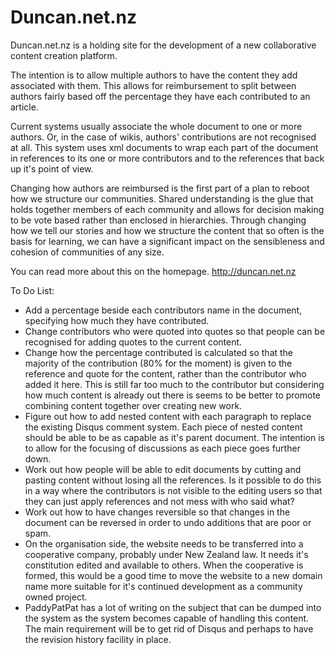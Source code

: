 Duncan.net.nz
=============

Duncan.net.nz is a holding site for the development of a new collaborative content creation platform. 

The intention is to allow multiple authors to have the content they add associated with them. This allows for reimbursement to split between authors fairly based off the percentage they have each contributed to an article.

Current systems usually associate the whole document to one or more authors. Or, in the case of wikis, authors' contributions are not recognised at all. This system uses xml documents to wrap each part of the document in references to its one or more contributors and to the references that back up it's point of view.

Changing how authors are reimbursed is the first part of a plan to reboot how we structure our communities. Shared understanding is the glue that holds together members of each community and allows for decision making to be vote based rather than enclosed in hierarchies. Through changing how we tell our stories and how we structure the content that so often is the basis for learning, we can have a significant impact on the sensibleness and cohesion of communities of any size.

You can read more about this on the homepage. 
http://duncan.net.nz

To Do List:

* Add a percentage beside each contributors name in the document, specifying how much they have contributed.
* Change contributors who were quoted into quotes so that people can be recognised for adding quotes to the current content.
* Change how the percentage contributed is calculated so that the majority of the contribution (80% for the moment) is given to the reference and quote for the content, rather than the contributor who added it here. This is still far too much to the contributor but considering how much content is already out there is seems to be better to promote combining content together over creating new work.
* Figure out how to add nested content with each paragraph to replace the existing Disqus comment system. Each piece of nested content should be able to be as capable as it's parent document. The intention is to allow for the focusing of discussions as each piece goes further down.
* Work out how people will be able to edit documents by cutting and pasting content without losing all the references. Is it possible to do this in a way where the contributors is not visible to the editing users so that they can just apply references and not mess with who said what?
* Work out how to have changes reversible so that changes in the document can be reversed in order to undo additions that are poor or spam.
* On the organisation side, the website needs to be transferred into a cooperative company, probably under New Zealand law. It needs it's constitution edited and available to others. When the cooperative is formed, this would be a good time to move the website to a new domain name more suitable for it's continued development as a community owned project. 
* PaddyPatPat has a lot of writing on the subject that can be dumped into the system as the system becomes capable of handling this content. The main requirement will be to get rid of Disqus and perhaps to have the revision history facility in place.
